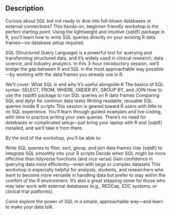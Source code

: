 ## Description
Curious about SQL but not ready to dive into full-blown databases or external connections? This hands-on, beginner-friendly workshop is the perfect starting point. Using the lightweight and intuitive {sqldf} package in R, you’ll learn how to write SQL queries directly on your existing R data frames—no database setup required.

SQL (Structured Query Language) is a powerful tool for querying and transforming structured data, and it’s widely used in clinical research, data science, and industry analytics. In this 3-hour introductory session, we’ll bridge the gap between R and SQL in the most approachable way possible—by working with the data frames you already use in R.

We’ll cover:
What SQL is and why it’s useful alongside R
The basics of SQL syntax: SELECT, FROM, WHERE, ORDER BY, GROUP BY, and JOIN
How to use the {sqldf} package to run SQL queries on R data frames
Comparing SQL and dplyr for common data tasks
Writing readable, reusable SQL queries inside R scripts
This session is geared toward R users with little to no SQL experience. You’ll learn through guided examples and live coding, with time to practice writing your own queries. There’s no need for databases or complicated setup—just bring your laptop with R and {sqldf} installed, and we’ll take it from there.

By the end of the workshop, you’ll be able to:

Write SQL queries to filter, sort, group, and join data frames
Use {sqldf} to integrate SQL smoothly into your R scripts
Decide when SQL might be more effective than tidyverse functions (and vice versa)
Gain confidence in querying data more efficiently—even with large or complex datasets
This workshop is especially helpful for analysts, students, and researchers who want to become more versatile in handling data but prefer to stay within the comfort of the R environment. It’s also a great stepping stone for those who may later work with external databases (e.g., REDCap, EDC systems, or clinical trial platforms).

Come explore the power of SQL in a simple, approachable way—and learn to make your data talk.
